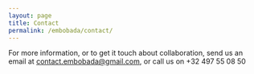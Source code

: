 ```yaml
---
layout: page
title: Contact
permalink: /embobada/contact/
---
```


For more information, or to get it touch about collaboration, send us an email at contact.embobada@gmail.com, or call us on +32 497 55 08 50

[jekyll-organization]: https://github.com/jekyll
